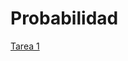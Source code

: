 # Probabilidad

[Tarea 1](https://nbviewer.jupyter.org/github/mayraberrones94/Ciencia_de_Datos/blob/master/Practica%201.ipynb)